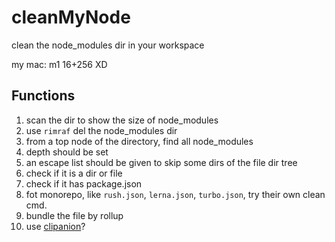 # cleanMyNode

clean the node_modules dir in your workspace

my mac: m1 16+256 XD

## Functions

1. scan the dir to show the size of node_modules
2. use `rimraf` del the node_modules dir
3. from a top node of the directory, find all node_modules
4. depth should be set
5. an escape list should be given to skip some dirs of the file dir tree
6. check if it is a dir or file
7. check if it has package.json
8. fot monorepo, like `rush.json`, `lerna.json`, `turbo.json`, try their own clean cmd.
9. bundle the file by rollup
10. use [clipanion](https://mael.dev/clipanion/)?
